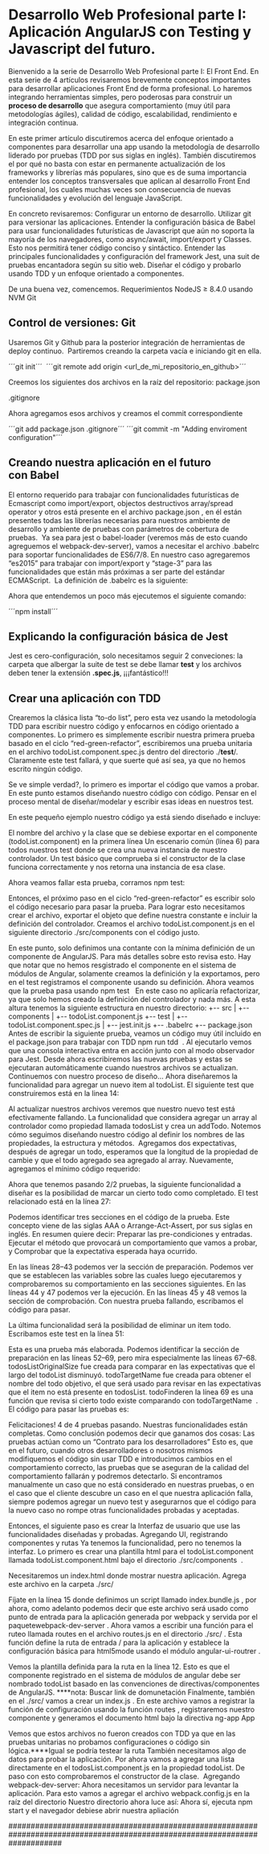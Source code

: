 # Desarrollo Web Profesional parte I: Aplicación AngularJS con Testing y Javascript del futuro.

Bienvenido a la serie de Desarrollo Web Profesional parte I: El Front End. En esta serie de 4 artículos revisaremos brevemente conceptos importantes para desarrollar aplicaciones Front End de forma profesional. Lo haremos integrando herramientas simples, pero poderosas para construir un **proceso de desarrollo** que asegura comportamiento (muy útil para metodologías ágiles), calidad de código, escalabilidad, rendimiento e integración continua.

En este primer artículo discutiremos acerca del enfoque orientado a componentes para desarrollar una app usando la metodología de desarrollo liderado por pruebas (TDD por sus siglas en inglés). También discutiremos el por qué no basta con estar en permanente actualización de los frameworks y librerías más populares, sino que es de suma importancia entender los conceptos transversales que aplican al desarrollo Front End profesional, los cuales muchas veces son consecuencia de nuevas funcionalidades y evolución del lenguaje JavaScript.

En concreto revisaremos:
Configurar un entorno de desarrollo.
Utilizar git para versionar las aplicaciones.
Entender la configuración básica de Babel para usar funcionalidades futurísticas de Javascript que aún no soporta la mayoría de los navegadores, como async/await, import/export y Classes. Esto nos permitirá tener código conciso y sintáctico.
Entender las principales funcionalidades y configuración del framework Jest, una suit de pruebas encantadora según su sitio web.
Diseñar el código y probarlo usando TDD y un enfoque orientado a componentes.

De una buena vez, comencemos.
Requerimientos
NodeJS ≥ 8.4.0 usando NVM
Git

## Control de versiones: Git

Usaremos Git y Github para la posterior integración de herramientas de deploy continuo. 
Partiremos creando la carpeta vacía e iniciando git en ella.

´´´git init´´´ 
´´´git remote add origin <url_de_mi_repositorio_en_github>´´´

Creemos los siguientes dos archivos en la raíz del repositorio:
package.json

.gitignore

Ahora agregamos esos archivos y creamos el commit correspondiente

´´´git add package.json .gitignore´´´
´´´git commit -m "Adding enviroment configuration"´´´

## Creando nuestra aplicación en el futuro con Babel

El entorno requerido para trabajar con funcionalidades futurísticas de Ecmascript como import/export, objectos destructivos array/spread operator y otros está presente en el archivo package.json , en él están presentes todas las librerías necesarias para nuestros ambiente de desarrollo y ambiente de pruebas con parámetros de cobertura de pruebas. 
Ya sea para jest o babel-loader (veremos más de esto cuando agreguemos el webpack-dev-server), vamos a necesitar el archivo .babelrc para soportar funcionalidades de ES6/7/8. En nuestro caso agregaremos “es2015” para trabajar con import/export y “stage-3” para las funcionalidades que están más próximas a ser parte del estándar ECMAScript. 
La definición de .babelrc es la siguiente:

Ahora que entendemos un poco más ejecutemos el siguiente comando: 

´´´npm install´´´

## Explicando la configuración básica de Jest

Jest es cero-configuración, solo necesitamos seguir 2 conveciones: la carpeta que albergar la suite de test se debe llamar **__test__** y los archivos deben tener la extensión **.spec.js**, ¡¡¡fantástico!!!

## Crear una aplicación con TDD

Crearemos la clásica lista “to-do list”, pero esta vez usando la metodología TDD para escribir nuestro código y enfocarnos en código orientado a componentes.
Lo primero es simplemente escribir nuestra primera prueba basado en el ciclo “red-green-refactor”, escribiremos una prueba unitaria en el archivo todoList.component.spec.js dentro del directorio ./__test__/. Claramente este test fallará, y que suerte qué así sea, ya que no hemos escrito ningún código.


Se ve simple verdad?, lo primero es importar el código que vamos a probar. En este punto estamos diseñando nuestro código con código. Pensar en el proceso mental de diseñar/modelar y escribir esas ideas en nuestros test.

En este pequeño ejemplo nuestro código ya está siendo diseñado e incluye:

El nombre del archivo y la clase que se debiese exportar en el componente (todoList.component) en la primera línea
Un escenario común (línea 6) para todos nuestros test donde se crea una nueva instancia de nuestro controlador.
Un test básico que comprueba si el constructor de la clase funciona correctamente y nos retorna una instancia de esa clase.
  
Ahora veamos fallar esta prueba, corramos npm test:

Entonces, el próximo paso en el ciclo “red-green-refactor” es escribir solo el código necesario para pasar la prueba. Para lograr esto necesitamos crear el archivo, exportar el objeto que define nuestra constante e incluir la definición del controlador. Creamos el archivo todoList.component.js en el siguiente directorio ./src/components con el código justo.


En este punto, solo definimos una contante con la mínima definición de un componente de AngularJS. Para más detalles sobre esto revisa esto. Hay que notar que no hemos resgistrado el componente en el sistema de módulos de Angular, solamente creamos la definición y la exportamos, pero en el test registramos el componente usando su definición.
Ahora veamos que la prueba pasa usando npm test  
En este caso no aplicaría refactorizar, ya que solo hemos creado la definición del controlador y nada más.
A esta altura tenemos la siguiente estructura en nuestro directorio:
+-- src
|   +-- components
|   +-- todoList.component.js
+-- test
|   +-- todoList.component.spec.js
|   +-- jest.init.js
+-- .babelrc
+-- package.json
Antes de escribir la siguiente prueba, veamos un código muy útil incluido en el package.json  para trabajar con TDD npm run tdd  . Al ejecutarlo vemos que una consola interactiva entra en acción junto con al modo observador para Jest. Desde ahora escribiremos las nuevas pruebas y estas se ejecutaran automáticamente cuando nuestros archivos se actualizan.
Continuemos con nuestro proceso de diseño…
Ahora diseñaremos la funcionalidad para agregar un nuevo item al todoList. El siguiente test que construiremos está en la linea 14:



Al actualizar nuestros archivos veremos que nuestro nuevo test está efectivamente fallando.
La funcionalidad que considera agregar un array al controlador como propiedad llamada todosList y crea un addTodo. Notemos cómo seguimos diseñando nuestro código al definir los nombres de las propiedades, la estructura y métodos. 
Agregamos dos expectativas, después de agregar un todo, esperamos que la longitud de la propiedad de cambie y que el todo agregado sea agregado al array.
Nuevamente, agregamos el mínimo código requerido:



Ahora que tenemos pasando 2/2 pruebas, la siguiente funcionalidad a diseñar es la posibilidad de marcar un cierto todo como completado. El test relacionado está en la línea 27:



Podemos identificar tres secciones en el código de la prueba. Este concepto viene de las siglas AAA o Arrange-Act-Assert, por sus siglas en inglés. En resumen quiere decir:
Preparar las pre-condiciones y entradas.
Ejecutar el método que provocará un comportamiento que vamos a probar, y
Comprobar que la expectativa esperada haya ocurrido. 

En las líneas 28–43 podemos ver la sección de preparación. Podemos ver que se establecen las variables sobre las cuales luego ejecutaremos y comprobaremos su comportamiento en las secciones siguientes.
En las líneas 44 y 47 podemos ver la ejecución.
En las líneas 45 y 48 vemos la sección de comprobación.
Con nuestra prueba fallando, escribamos el código para pasar.



La última funcionalidad será la posibilidad de eliminar un item todo. Escribamos este test en la línea 51:



Esta es una prueba más elaborada. Podemos identificar la sección de preparación en las líneas 52–69, pero mira especialmente las líneas 67–68.
todosListOriginalSize  fue creada para comparar en las expectativas que el largo del todoList disminuyó.
todoTargetName  fue creada para obtener el nombre del todo objetivo, el que será usado para revisar en las expectativas que el item no está presente en todosList.
todoFinderen la línea 69 es una función que revisa si cierto todo existe comparando con todoTargetName  .
El código para pasar las pruebas es:



Felicitaciones! 4 de 4 pruebas pasando. Nuestras funcionalidades están completas. Como conclusión podemos decir que ganamos dos cosas:
Las pruebas actúan como un “Contrato para los desarrolladores” Esto es, que en el futuro, cuando otros desarrolladores o nosotros mismos modifiquemos el código sin usar TDD e introducimos cambios en el comportamiento correcto, las pruebas que se aseguran de la calidad del comportamiento fallarán y podremos detectarlo.
Si encontramos manualmente un caso que no está considerado en nuestras pruebas, o en el caso que el cliente descubre un caso en el que nuestra aplicación falla, siempre podemos agregar un nuevo test y asegurarnos que el código para la nuevo caso no rompe otras funcionalidades probadas y aceptadas.

Entonces, el siguiente paso es crear la Interfaz de usuario que use las funcionalidades diseñadas y probadas.
Agregando UI, registrando componentes y rutas
Ya tenemos la funcionalidad, pero no tenemos la interfaz. Lo primero es crear una plantilla html para el todoList.component  llamada todoList.component.html  bajo el directorio ./src/components  .



Necesitaremos un index.html donde mostrar nuestra aplicación. Agrega este archivo en la carpeta ./src/ 



Fíjate en la línea 15 donde definimos un script llamado index.bundle.js , por ahora, como adelanto podemos decir que este archivo será usado como punto de entrada para la aplicación generada por webpack y servida por el paquetewebpack-dev-server .
Ahora vamos a escribir una función para el ruteo llamada routes  en el archivo routes.js en el directorio ./src/ . Esta función define la ruta de entrada / para la aplicación y establece la configuración básica para html5mode usando el módulo angular-ui-routrer .



Vemos la plantilla definida para la ruta en la línea 12. Esto es que el componente registrado en el sistema de módulos de angular debe ser nombrado todoList basado en las convenciones de directivas/componentes de AngularJS. ****nota: Buscar link de domunetación
Finalmente, también en el ./src/ vamos a crear un index.js . En este archivo vamos a registrar la función de configuración usando la función routes , registraremos nuestro componente y generamos el documento html bajo la directiva ng-app App



Vemos que estos archivos no fueron creados con TDD ya que en las pruebas unitarias no probamos configuraciones o código sin lógica.****Igual se podría testear la ruta
También necesitamos algo de datos para probar la aplicación. Por ahora vamos a agregar una lista directamente en el todosList.component.js en la propiedad todoList.  De paso con esto comprobaremos el constructor de la clase. 
Agregando webpack-dev-server:
Ahora necesitamos un servidor para levantar la aplicación. Para esto vamos a agregar el archivo webpack.config.js en la raíz del directorio
Nuestro directorio ahora luce así:
Ahora sí, ejecuta npm start y el navegador debiese abrir nuestra apliación

############################################################################################################################
